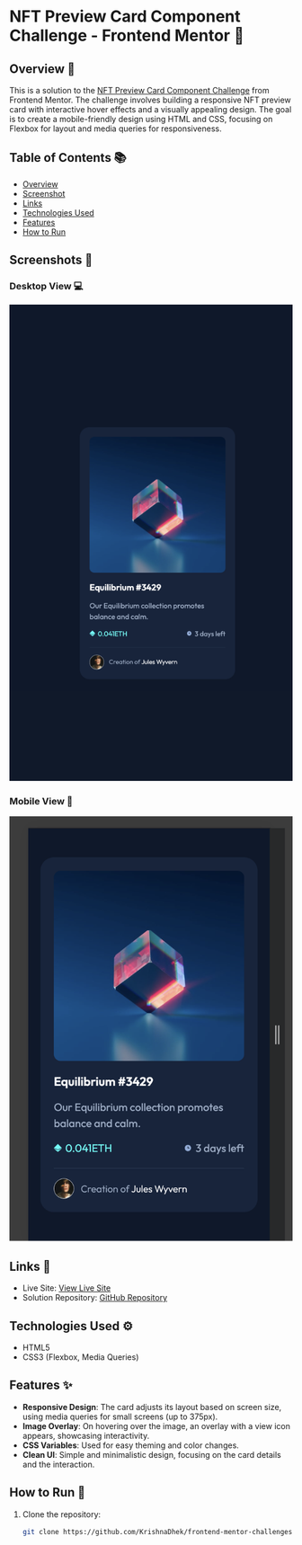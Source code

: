 # NFT Preview Card Component Challenge - Frontend Mentor 🎨

## Overview 🌟

This is a solution to the [NFT Preview Card Component Challenge](https://www.frontendmentor.io/challenges/nft-preview-card-component-SdxFlVn4) from Frontend Mentor. The challenge involves building a responsive NFT preview card with interactive hover effects and a visually appealing design. The goal is to create a mobile-friendly design using HTML and CSS, focusing on Flexbox for layout and media queries for responsiveness.

## Table of Contents 📚

- [Overview](#overview)
- [Screenshot](#screenshot)
- [Links](#links)
- [Technologies Used](#technologies-used)
- [Features](#features)
- [How to Run](#how-to-run)

## Screenshots 📸

### Desktop View 💻
![NFT Preview Card Component](./images/desktop-design.png)

### Mobile View 📱
![NFT Preview Card Component](./images/mobile-design.png)

## Links 🔗

- Live Site: [View Live Site](https://tubular-fairy-563cf2.netlify.app/)
- Solution Repository: [GitHub Repository](https://github.com/KrishnaDhek/frontend-mentor-challenges/tree/main/NFT-preview-card-component)

## Technologies Used ⚙️

- HTML5
- CSS3 (Flexbox, Media Queries)

## Features ✨

- **Responsive Design**: The card adjusts its layout based on screen size, using media queries for small screens (up to 375px).
- **Image Overlay**: On hovering over the image, an overlay with a view icon appears, showcasing interactivity.
- **CSS Variables**: Used for easy theming and color changes.
- **Clean UI**: Simple and minimalistic design, focusing on the card details and the interaction.

## How to Run 🚀

1. Clone the repository:
   ```bash
   git clone https://github.com/KrishnaDhek/frontend-mentor-challenges
